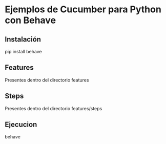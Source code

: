 # Ejemplos de Cucumber para Python con Behave

## Instalación
pip install behave
## Features
Presentes dentro del directorio features
## Steps
Presentes dentro del directorio features/steps
## Ejecucion
behave
